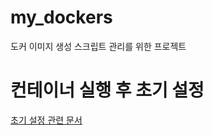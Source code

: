 # my_dockers

도커 이미지 생성 스크립트 관리를 위한 프로젝트

# 컨테이너 실행 후 초기 설정

[초기 설정 관련 문서](./initial_configuration.md)